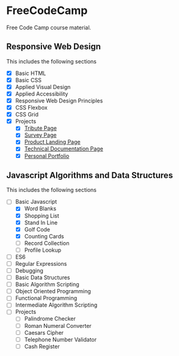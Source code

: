# FreeCodeCamp

Free Code Camp course material.

## Responsive Web Design

This includes the following sections
  * [x] Basic HTML
  * [x] Basic CSS
  * [x] Applied Visual Design
  * [x] Applied Accessibility
  * [x] Responsive Web Design Principles 
  * [x] CSS Flexbox
  * [x] CSS Grid
  * [x] Projects
    * [x] [Tribute Page](https://jamespaganlodge.github.io/FreeCodeCamp/docs/FrontEndProjects/Tribute/index.html "Tribute Page")
    * [x] [Survey Page](https://jamespaganlodge.github.io/FreeCodeCamp/docs/FrontEndProjects/Survey/index.html "Survey Page")
    * [x] [Product Landing Page](https://jamespaganlodge.github.io/FreeCodeCamp/docs/FrontEndProjects/ProductLanding/index.html "Product Landing Page")
    * [x] [Technical Documentation Page](https://jamespaganlodge.github.io/FreeCodeCamp/docs/FrontEndProjects/TechnicalDocumentation/index.html "Technical Documentation Page")
    * [x] [Personal Portfolio](https://jamespaganlodge.github.io/FreeCodeCamp/docs/FrontEndProjects/PersonalPortfolio/index.html "Personal Portfolio")

## Javascript Algorithms and Data Structures

This includes the following sections
  * [ ] Basic Javascript
    * [x] Word Blanks
    * [x] Shopping List
    * [x] Stand In Line
    * [x] Golf Code
    * [x] Counting Cards
    * [ ] Record Collection
    * [ ] Profile Lookup
  * [ ] ES6
  * [ ] Regular Expressions
  * [ ] Debugging
  * [ ] Basic Data Structures
  * [ ] Basic Algorithm Scripting
  * [ ] Object Oriented Programming
  * [ ] Functional Programming
  * [ ] Intermediate Algorithm Scripting
  * [ ] Projects
    * [ ] Palindrome Checker
    * [ ] Roman Numeral Converter
    * [ ] Caesars Cipher
    * [ ] Telephone Number Validator
    * [ ] Cash Register
